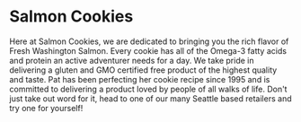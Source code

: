 # Salmon Cookies #


Here at Salmon Cookies, we are dedicated to bringing you the rich flavor of Fresh Washington Salmon. Every cookie has all of the Omega-3 fatty acids and protein an active adventurer needs for a day. We take pride in delivering a gluten and GMO certified free product of the highest quality and taste. Pat has been perfecting her cookie recipe since 1995 and is committed to delivering a product loved by people of all walks of life. Don't just take out word for it, head to one of our many Seattle based retailers and try one for yourself!

